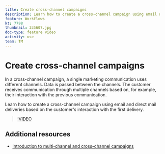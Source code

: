 ```yaml
---
title: Create cross-channel campaigns
description: Learn how to create a cross-channel campaign using email and direct mail deliveries based on the customer's interaction with the first delivery.
feature: Workflows
kt: 7798
thumbnail: 335607.jpg
doc-type: feature video
activity: use
team: TM
---
```


# Create cross-channel campaigns

In a cross-channel campaign, a single marketing communication uses different channels. Data is passed between the channels. The customer receives communication through multiple channels based on, for example, their interaction with the previous communication. 

Learn how to create a cross-channel campaign using email and direct mail deliveries based on the customer's interaction with the first delivery.

>[!VIDEO](https://video.tv.adobe.com/v/335607?quality=12)

## Additional resources

* [Introduction to multi-channel and cross-channel campaigns](/help/orchestrate-campaigns/introduction-to-cross-and-multi-channel-campaigns.md)

